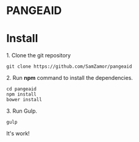 PANGEAID
==

# Install

1\. Clone the git repository

    git clone https://github.com/SamZamor/pangeaid
    
2\. Run **npm** command to install the dependencies.

    cd pangeaid
    npm install
    bower install

3\. Run Gulp.

    gulp
    
It's work!
